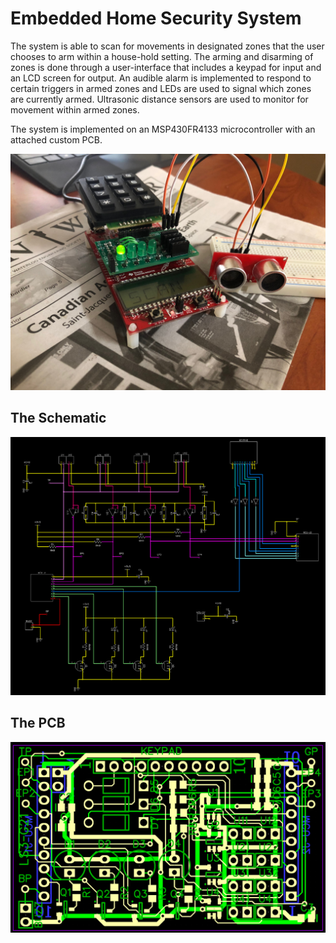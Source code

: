# Embedded Home Security System

The system is able to scan for movements in designated zones that the user chooses to arm within a house-hold setting. The arming and disarming of zones is done through a user-interface that includes a keypad for input and an LCD screen for output. An audible alarm is implemented to respond to certain triggers in armed zones and LEDs are used to signal which zones are currently armed. Ultrasonic distance sensors are used to monitor for movement within armed zones. 

The system is implemented on an MSP430FR4133 microcontroller with an attached custom PCB.

![The Completed Design](images/field_photos/paper_1.JPG "The Completed Design")


## The Schematic
![The Schematic](images/technical_photos/full_schematic.png "The Schematic")

## The PCB
![The PCB](images/technical_photos/full_pcb.png "The PCB")
